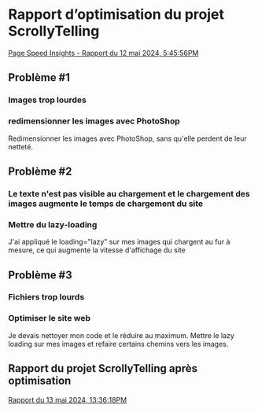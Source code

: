 #  Rapport d’optimisation du projet ScrollyTelling

[Page Speed Insights - Rapport du 12 mai 2024, 5:45:56PM](https://pagespeed.web.dev/analysis/https-abdelali-tim-momo-com/8xdjuzyz4k?form_factor=desktop)

## Problème #1
### Images trop lourdes 
### redimensionner les images avec PhotoShop
Redimensionner les images avec PhotoShop, sans qu'elle perdent de leur netteté.

## Problème #2
### Le texte n'est pas visible au chargement et le chargement des images augmente le temps de chargement du site
### Mettre du lazy-loading
J'ai appliqué le loading="lazy" sur mes images qui chargent au fur à mesure, ce qui augmente la vitesse d'affichage du site

## Problème #3
### Fichiers trop lourds 
### Optimiser le site web
Je devais nettoyer mon code et le réduire au maximum. Mettre le lazy loading sur mes images et refaire certains chemins vers les images.

## Rapport du projet ScrollyTelling après optimisation

[Rapport du 13 mai 2024, 13:36:18PM](https://pagespeed.web.dev/analysis/https-abdelali-tim-momo-com/kkhujrkpam?form_factor=desktop)
